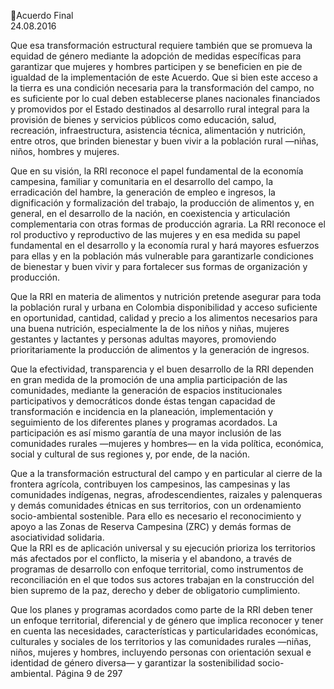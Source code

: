 Acuerdo Final  
24.08.2016  

Que esa transformación estructural requiere también que se promueva la equidad de género mediante la 
adopción de medidas específicas para garantizar que mujeres y hombres participen y se beneficien en pie 
de igualdad de la implementación de este Acuerdo. 
Que si bien este acceso a la tierra es una condición necesaria para la transformación del campo, no es 
suficiente  por  lo  cual  deben  establecerse  planes  nacionales  financiados  y  promovidos  por  el  Estado 
destinados al desarrollo rural integral para la provisión de bienes y servicios públicos como educación, 
salud, recreación, infraestructura, asistencia técnica, alimentación y nutrición, entre otros, que brinden 
bienestar y buen vivir a la población rural —niñas, niños, hombres y mujeres. 
 
Que en su visión, la RRI reconoce el papel fundamental de la economía campesina, familiar y comunitaria 
en el desarrollo del campo, la erradicación del hambre, la generación de empleo e ingresos, la dignificación 
y formalización del trabajo, la producción de alimentos y, en general, en el desarrollo de la nación, en 
coexistencia y articulación complementaria con otras formas de producción agraria. La RRI reconoce el 
rol productivo y reproductivo de las mujeres y en esa medida su papel fundamental en el desarrollo y 
la economía rural y hará mayores esfuerzos para ellas y en la población más vulnerable para garantizarle 
condiciones de bienestar y buen vivir y para fortalecer sus formas de organización y producción.  
 
Que la RRI en materia de alimentos y nutrición pretende asegurar para toda la población rural y urbana 
en Colombia disponibilidad y acceso suficiente en oportunidad, cantidad, calidad y precio a los alimentos 
necesarios para una buena nutrición, especialmente la de los niños y niñas, mujeres gestantes y lactantes 
y personas adultas mayores, promoviendo prioritariamente la producción de alimentos y la generación 
de ingresos.  
 
Que la efectividad, transparencia y el buen desarrollo de la RRI dependen en gran medida de la promoción 
de  una  amplia  participación  de  las  comunidades,  mediante  la  generación  de  espacios  institucionales 
participativos  y  democráticos  donde  éstas  tengan  capacidad  de  transformación  e  incidencia  en  la 
planeación,  implementación  y  seguimiento  de  los  diferentes  planes  y  programas  acordados.  La 
participación  es  así  mismo  garantía  de  una  mayor  inclusión  de  las  comunidades  rurales  —mujeres  y 
hombres— en la vida política, económica, social y cultural de sus regiones y, por ende, de la nación.  
 
Que a la transformación estructural del campo y en particular al cierre de la frontera agrícola, contribuyen 
los  campesinos,  las  campesinas  y  las  comunidades  indígenas,  negras,  afrodescendientes,  raizales  y 
palenqueras  y  demás  comunidades  étnicas  en  sus  territorios,  con  un  ordenamiento  socio-ambiental 
sostenible. Para ello es necesario el reconocimiento y apoyo a las Zonas de Reserva Campesina (ZRC) y 
demás formas de asociatividad solidaria.  
Que la RRI es de aplicación universal y su ejecución prioriza los territorios más afectados por el conflicto, 
la miseria y el abandono, a través de programas de desarrollo con enfoque territorial, como instrumentos 
de  reconciliación  en  el  que  todos  sus  actores  trabajan  en  la  construcción  del  bien  supremo  de  la  paz, 
derecho y deber de obligatorio cumplimiento.  
 
Que los planes y programas acordados como parte de la RRI deben tener un enfoque territorial, diferencial 
y de género que implica reconocer y tener en cuenta las necesidades, características y particularidades 
económicas, culturales y sociales de los territorios y las comunidades rurales —niñas, niños, mujeres y 
hombres,  incluyendo  personas  con  orientación  sexual  e  identidad  de  género  diversa—  y  garantizar  la 
sostenibilidad socio-ambiental. 
Página 9 de 297 
 

